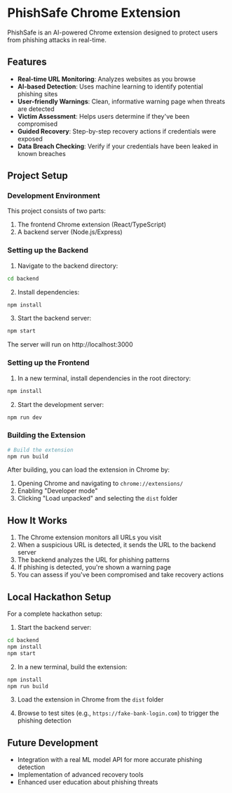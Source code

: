 
# PhishSafe Chrome Extension

PhishSafe is an AI-powered Chrome extension designed to protect users from phishing attacks in real-time.

## Features

- **Real-time URL Monitoring**: Analyzes websites as you browse
- **AI-based Detection**: Uses machine learning to identify potential phishing sites
- **User-friendly Warnings**: Clean, informative warning page when threats are detected
- **Victim Assessment**: Helps users determine if they've been compromised
- **Guided Recovery**: Step-by-step recovery actions if credentials were exposed
- **Data Breach Checking**: Verify if your credentials have been leaked in known breaches

## Project Setup

### Development Environment

This project consists of two parts:
1. The frontend Chrome extension (React/TypeScript)
2. A backend server (Node.js/Express)

### Setting up the Backend

1. Navigate to the backend directory:
```sh
cd backend
```

2. Install dependencies:
```sh
npm install
```

3. Start the backend server:
```sh
npm start
```

The server will run on http://localhost:3000

### Setting up the Frontend

1. In a new terminal, install dependencies in the root directory:
```sh
npm install
```

2. Start the development server:
```sh
npm run dev
```

### Building the Extension

```sh
# Build the extension
npm run build
```

After building, you can load the extension in Chrome by:

1. Opening Chrome and navigating to `chrome://extensions/`
2. Enabling "Developer mode"
3. Clicking "Load unpacked" and selecting the `dist` folder

## How It Works

1. The Chrome extension monitors all URLs you visit
2. When a suspicious URL is detected, it sends the URL to the backend server
3. The backend analyzes the URL for phishing patterns
4. If phishing is detected, you're shown a warning page
5. You can assess if you've been compromised and take recovery actions

## Local Hackathon Setup

For a complete hackathon setup:

1. Start the backend server:
```sh
cd backend
npm install
npm start
```

2. In a new terminal, build the extension:
```sh
npm install
npm run build
```

3. Load the extension in Chrome from the `dist` folder

4. Browse to test sites (e.g., `https://fake-bank-login.com`) to trigger the phishing detection

## Future Development

- Integration with a real ML model API for more accurate phishing detection
- Implementation of advanced recovery tools
- Enhanced user education about phishing threats


